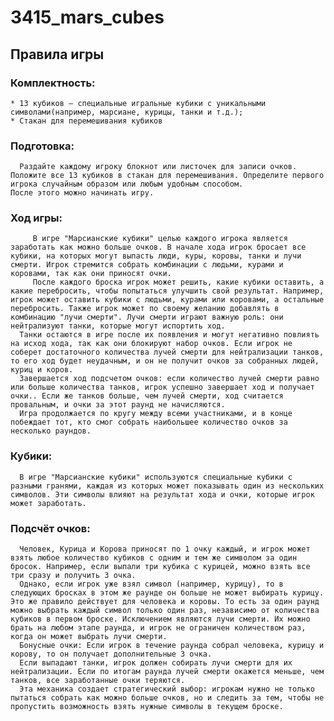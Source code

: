 # 3415_mars_cubes
## Правила игры
### Комплектность:
    * 13 кубиков — специальные игральные кубики с уникальными символами(например, марсиане, курицы, танки и т.д.);
    * Стакан для перемешивания кубиков

### Подготовка:
      Раздайте каждому игроку блокнот или листочек для записи очков.
    Положите все 13 кубиков в стакан для перемешивания. Определите первого игрока случайным образом или любым удобным способом. 
    После этого можно начинать игру.

### Ход игры:
         В игре "Марсианские кубики" целью каждого игрока является заработать как можно больше очков. В начале хода игрок бросает все кубики, на которых могут выпасть люди, куры, коровы, танки и лучи смерти. Игрок стремится собрать комбинации с людьми, курами и коровами, так как они приносят очки. 
         После каждого броска игрок может решить, какие кубики оставить, а какие перебросить, чтобы попытаться улучшить свой результат. Например, игрок может оставить кубики с людьми, курами или коровами, а остальные перебросить. Также игрок может по своему желанию добавлять в комбинацию "лучи смерти". Лучи смерти играют важную роль: они нейтрализуют танки, которые могут испортить ход.
      Танки остаются в игре после их появления и могут негативно повлиять на исход хода, так как они блокируют набор очков. Если игрок не соберет достаточного количества лучей смерти для нейтрализации танков, то его ход будет неудачным, и он не получит очков за собранных людей, куриц и коров. 
      Завершается ход подсчетом очков: если количество лучей смерти равно или больше количества танков, игрок успешно завершает ход и получает очки.. Если же танков больше, чем лучей смерти, ход считается провальным, и очки за этот раунд не начисляются.
      Игра продолжается по кругу между всеми участниками, и в конце побеждает тот, кто смог собрать наибольшее количество очков за несколько раундов.

### Кубики:
      В игре "Марсианские кубики" используются специальные кубики с разными гранями, каждая из которых может показывать один из нескольких символов. Эти символы влияют на результат хода и очки, которые игрок может заработать.

### Подсчёт очков:
      Человек, Курица и Корова приносят по 1 очку каждый, и игрок может взять любое количество кубиков с одним и тем же символом за один бросок. Например, если выпали три кубика с курицей, можно взять все три сразу и получить 3 очка.
      Однако, если игрок уже взял символ (например, курицу), то в следующих бросках в этом же раунде он больше не может выбирать курицу. Это же правило действует для человека и коровы. То есть за один раунд можно выбрать каждый символ только один раз, независимо от количества кубиков в первом броске. Исключением являются лучи смерти. Их можно брать на любом этапе раунда, и игрок не ограничен количеством раз, когда он может выбрать лучи смерти.
      Бонусные очки: Если игрок в течение раунда собрал человека, курицу и корову, то он получает дополнительные 3 очка.
      Если выпадают танки, игрок должен собирать лучи смерти для их нейтрализации. Если по итогам раунда лучей смерти окажется меньше, чем танков, все заработанные очки теряются.
      Эта механика создает стратегический выбор: игрокам нужно не только пытаться собрать как можно больше очков, но и следить за тем, чтобы не пропустить возможность взять нужные символы в текущем броске.
